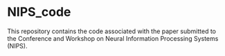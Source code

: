 # NIPS_code
This repository contains the code associated with the paper submitted to the Conference and Workshop on Neural Information Processing Systems (NIPS). 
